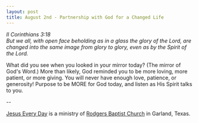 ```yaml
---
layout: post
title: August 2nd - Partnership with God for a Changed Life
---
```


_II Corinthians 3:18  
But we all, with open face beholding as in a glass the glory of the
Lord, are changed into the same image from glory to glory, even as by
the Spirit of the Lord._

What did you see when you looked in your mirror today? (The mirror
of God's Word.) More than likely, God reminded you to be more loving,
more patient, or more giving. You will never have enough love,
patience, or generosity! Purpose to be MORE for God today, and listen
as His Spirit talks to you.

 --

<a href=http://jesuseveryday.net>Jesus Every Day</a> is a ministry of <a href=http://rodgersbaptist.net>Rodgers Baptist Church</a> in Garland, Texas.
